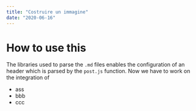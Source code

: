 ```yaml
---
title: "Costruire un immagine"
date: "2020-06-16"
---
```


# How to use this

The libraries used to parse the `.md` files enables the
configuration of an header which is parsed by the `post.js`
function.
Now we have to work on the integration of

- ass
- bbb
- ccc
